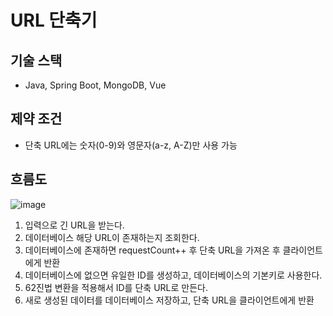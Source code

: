 # URL 단축기

## 기술 스택
- Java, Spring Boot, MongoDB, Vue

## 제약 조건
- 단축 URL에는 숫자(0-9)와 영문자(a-z, A-Z)만 사용 가능

## 흐름도
![image](https://user-images.githubusercontent.com/50076031/132652540-2e42a95d-c17c-49c7-bc5a-e34f948ea7c3.png)

1. 입력으로 긴 URL을 받는다.
2. 데이터베이스 해당 URL이 존재하는지 조회한다.
3. 데이터베이스에 존재하면 requestCount++ 후 단축 URL을 가져온 후 클라이언트에게 반환
4. 데이터베이스에 없으면 유일한 ID를 생성하고, 데이터베이스의 기본키로 사용한다.
5. 62진법 변환을 적용해서 ID를 단축 URL로 만든다.
6. 새로 생성된 데이터를 데이터베이스 저장하고, 단축 URL을 클라이언트에게 반환 